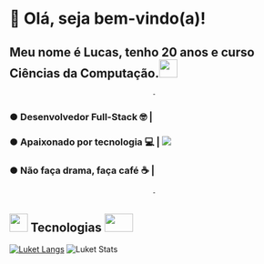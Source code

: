 # 🤖 Olá, seja bem-vindo(a)!

## Meu nome é Lucas, tenho 20 anos e curso Ciências da Computação.<img src="https://monophy.com/media/quEEziksvnJubvbe2K/monophy.gif" width="32" height="32"/>
                                       -
 ### ● Desenvolvedor Full-Stack 🤓     |
 ### ● Apaixonado por tecnologia 💻    |  <img src="https://i.pinimg.com/originals/fe/91/a3/fe91a3dc38b1981226c5c025fc759674.gif" />
 ### ● Não faça drama, faça café ☕     |
                                       -
## <img src="https://camo.githubusercontent.com/9ff917a34baf78e3fdbaf8370cf42e756041270610f0466dc9af2c0d9184db7a/68747470733a2f2f6d656469612e67697068792e636f6d2f6d656469612f66396a514c614b4a4a6c36644c30416d6d5a2f67697068792e676966" data-canonical-src="https://gyazo.com/eb5c5741b6a9a16c692170a41a49c858.png" width="32" height="32" /> Tecnologias <img src="http://amostragratis.biz/wp-content/uploads/2020/04/setas-1.gif" width="50" height="32" />


[![Luket Langs](https://github-readme-stats.vercel.app/api/top-langs/?username=luketflp&layout=compact&theme=radical)](https://github.com/luketflp/github-readme-stats)
![Luket Stats](https://github-readme-stats.vercel.app/api?username=luketflp&theme=radical&show_icons=true)
